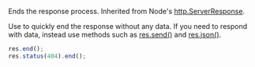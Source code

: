 Ends the response process. 
Inherited from Node's [http.ServerResponse](http://nodejs.org/api/http.html#http_response_end_data_encoding).

Use to quickly end the response without any data.
If you need to respond with data, instead use methods such as [res.send()](#res.send) and [res.json()](#res.json).

```js
res.end();
res.status(404).end();
```
